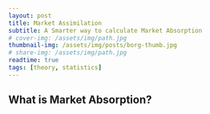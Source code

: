 ```yaml
---
layout: post
title: Market Assimilation
subtitle: A Smarter way to calculate Market Absorption
# cover-img: /assets/img/path.jpg
thumbnail-img: /assets/img/posts/borg-thumb.jpg
# share-img: /assets/img/path.jpg
readtime: true
tags: [theory, statistics]
---
```


## What is Market Absorption?

